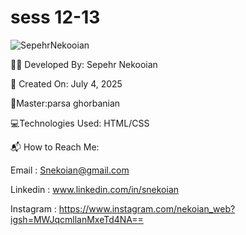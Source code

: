 # sess 12-13

![SepehrNekooian](https://github.com/user-attachments/assets/e659509f-ecdf-41cb-a911-d83ce77dd1bb)


👨‍💻 Developed By: Sepehr Nekooian


📅 Created On: July 4, 2025


💫Master:parsa ghorbanian


💻Technologies Used: HTML/CSS


📬 How to Reach Me:

Email : Snekoian@gmail.com

Linkedin : www.linkedin.com/in/snekoian

Instagram : https://www.instagram.com/nekoian_web?igsh=MWJqcmllanMxeTd4NA==

